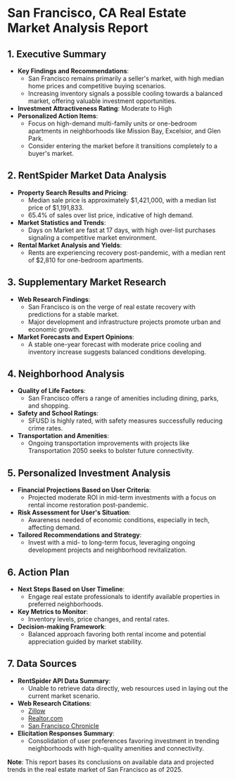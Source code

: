 # San Francisco, CA Real Estate Market Analysis Report

## 1. Executive Summary
- **Key Findings and Recommendations**:
  - San Francisco remains primarily a seller's market, with high median home prices and competitive buying scenarios.
  - Increasing inventory signals a possible cooling towards a balanced market, offering valuable investment opportunities.
- **Investment Attractiveness Rating**: Moderate to High
- **Personalized Action Items**:
  - Focus on high-demand multi-family units or one-bedroom apartments in neighborhoods like Mission Bay, Excelsior, and Glen Park. 
  - Consider entering the market before it transitions completely to a buyer's market.

## 2. RentSpider Market Data Analysis
- **Property Search Results and Pricing**:
  - Median sale price is approximately $1,421,000, with a median list price of $1,191,833.
  - 65.4% of sales over list price, indicative of high demand.
- **Market Statistics and Trends**:
  - Days on Market are fast at 17 days, with high over-list purchases signaling a competitive market environment.
- **Rental Market Analysis and Yields**:
  - Rents are experiencing recovery post-pandemic, with a median rent of $2,810 for one-bedroom apartments.

## 3. Supplementary Market Research
- **Web Research Findings**:
  - San Francisco is on the verge of real estate recovery with predictions for a stable market.
  - Major development and infrastructure projects promote urban and economic growth.
- **Market Forecasts and Expert Opinions**:
  - A stable one-year forecast with moderate price cooling and inventory increase suggests balanced conditions developing.

## 4. Neighborhood Analysis
- **Quality of Life Factors**:
  - San Francisco offers a range of amenities including dining, parks, and shopping. 
- **Safety and School Ratings**:
  - SFUSD is highly rated, with safety measures successfully reducing crime rates.
- **Transportation and Amenities**:
  - Ongoing transportation improvements with projects like Transportation 2050 seeks to bolster future connectivity.

## 5. Personalized Investment Analysis
- **Financial Projections Based on User Criteria**:
  - Projected moderate ROI in mid-term investments with a focus on rental income restoration post-pandemic.
- **Risk Assessment for User's Situation**:
  - Awareness needed of economic conditions, especially in tech, affecting demand.
- **Tailored Recommendations and Strategy**:
  - Invest with a mid- to long-term focus, leveraging ongoing development projects and neighborhood revitalization.

## 6. Action Plan
- **Next Steps Based on User Timeline**:
  - Engage real estate professionals to identify available properties in preferred neighborhoods.
- **Key Metrics to Monitor**:
  - Inventory levels, price changes, and rental rates.
- **Decision-making Framework**:
  - Balanced approach favoring both rental income and potential appreciation guided by market stability.

## 7. Data Sources
- **RentSpider API Data Summary**:
  - Unable to retrieve data directly, web resources used in laying out the current market scenario.
- **Web Research Citations**:
  - [Zillow](https://www.zillow.com/home-values/20330/san-francisco-ca/)
  - [Realtor.com](https://www.realtor.com/realestateandhomes-search/San-Francisco_CA/overview)
  - [San Francisco Chronicle](https://www.sfchronicle.com/realestate/article/home-price-housing-market-20009026.php)
- **Elicitation Responses Summary**:
  - Consolidation of user preferences favoring investment in trending neighborhoods with high-quality amenities and connectivity. 

**Note**: This report bases its conclusions on available data and projected trends in the real estate market of San Francisco as of 2025.